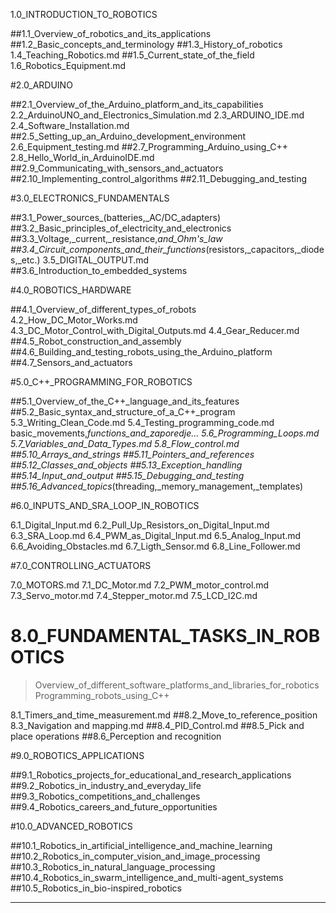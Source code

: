 1.0_INTRODUCTION_TO_ROBOTICS

##1.1_Overview_of_robotics_and_its_applications
##1.2_Basic_concepts_and_terminology
##1.3_History_of_robotics
1.4_Teaching_Robotics.md
##1.5_Current_state_of_the_field
1.6_Robotics_Equipment.md

#2.0_ARDUINO

##2.1_Overview_of_the_Arduino_platform_and_its_capabilities
2.2_ArduinoUNO_and_Electronics_Simulation.md
2.3_ARDUINO_IDE.md
2.4_Software_Installation.md
##2.5_Setting_up_an_Arduino_development_environment
2.6_Equipment_testing.md
##2.7_Programming_Arduino_using_C++
2.8_Hello_World_in_ArduinoIDE.md
##2.9_Communicating_with_sensors_and_actuators
##2.10_Implementing_control_algorithms
##2.11_Debugging_and_testing

#3.0_ELECTRONICS_FUNDAMENTALS

##3.1_Power_sources_(batteries,_AC/DC_adapters)
##3.2_Basic_principles_of_electricity_and_electronics
##3.3_Voltage,_current,_resistance,_and_Ohm's_law
##3.4_Circuit_components_and_their_functions_(resistors,_capacitors,_diodes,_etc.)
3.5_DIGITAL_OUTPUT.md
##3.6_Introduction_to_embedded_systems

#4.0_ROBOTICS_HARDWARE

##4.1_Overview_of_different_types_of_robots
4.2_How_DC_Motor_Works.md
4.3_DC_Motor_Control_with_Digital_Outputs.md
4.4_Gear_Reducer.md
##4.5_Robot_construction_and_assembly
##4.6_Building_and_testing_robots_using_the_Arduino_platform
##4.7_Sensors_and_actuators

#5.0_C++_PROGRAMMING_FOR_ROBOTICS

##5.1_Overview_of_the_C++_language_and_its_features
##5.2_Basic_syntax_and_structure_of_a_C++_program
5.3_Writing_Clean_Code.md
5.4_Testing_programming_code.md
basic_movements,_functions_and_zaporedje...
5.6_Programming_Loops.md
5.7_Variables_and_Data_Types.md
5.8_Flow_control.md
##5.10_Arrays_and_strings
##5.11_Pointers_and_references
##5.12_Classes_and_objects
##5.13_Exception_handling
##5.14_Input_and_output
##5.15_Debugging_and_testing
##5.16_Advanced_topics_(threading,_memory_management,_templates)

#6.0_INPUTS_AND_SRA_LOOP_IN_ROBOTICS

6.1_Digital_Input.md
6.2_Pull_Up_Resistors_on_Digital_Input.md
6.3_SRA_Loop.md
6.4_PWM_as_Digital_Input.md
6.5_Analog_Input.md
6.6_Avoiding_Obstacles.md
6.7_Ligth_Sensor.md
6.8_Line_Follower.md

#7.0_CONTROLLING_ACTUATORS

7.0_MOTORS.md
7.1_DC_Motor.md
7.2_PWM_motor_control.md
7.3_Servo_motor.md
7.4_Stepper_motor.md
7.5_LCD_I2C.md

# 8.0_FUNDAMENTAL_TASKS_IN_ROBOTICS
>Overview_of_different_software_platforms_and_libraries_for_robotics
>Programming_robots_using_C++

  8.1_Timers_and_time_measurement.md
##8.2_Move_to_reference_position
  8.3_Navigation and mapping.md
##8.4_PID_Control.md
##8.5_Pick and place operations
##8.6_Perception and recognition

#9.0_ROBOTICS_APPLICATIONS

##9.1_Robotics_projects_for_educational_and_research_applications
##9.2_Robotics_in_industry_and_everyday_life
##9.3_Robotics_competitions_and_challenges
##9.4_Robotics_careers_and_future_opportunities

#10.0_ADVANCED_ROBOTICS

##10.1_Robotics_in_artificial_intelligence_and_machine_learning
##10.2_Robotics_in_computer_vision_and_image_processing
##10.3_Robotics_in_natural_language_processing
##10.4_Robotics_in_swarm_intelligence_and_multi-agent_systems
##10.5_Robotics_in_bio-inspired_robotics

---

